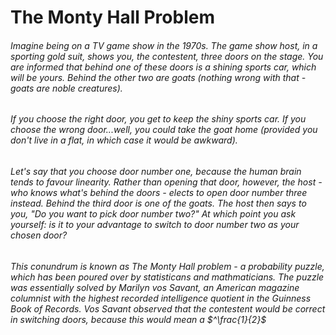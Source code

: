 # The Monty Hall Problem

###### Imagine being on a TV game show in the 1970s. The game show host, in a sporting gold suit, shows you, the contestent, three doors on the stage. You are informed that behind one of these doors is a shining sports car, which will be yours. Behind the other two are goats (nothing wrong with that - goats are noble creatures). 
###### If you choose the right door, you get to keep the shiny sports car. If you choose the wrong door...well, you *could* take the goat home (provided you don't live in a flat, in which case it would be awkward).
###### Let's say that you choose door number one, because the human brain tends to favour linearity. Rather than opening that door, however, the host - who knows what's behind the doors - elects to open door number three instead. Behind the third door is one of the goats. The host then says to you, "Do you want to pick door number two?" At which point you ask yourself: is it to your advantage to switch to door number two as your chosen door?
###### This conundrum is known as The Monty Hall problem - a probability puzzle, which has been poured over by statisticans and mathmaticians. The puzzle was essentially solved by Marilyn vos Savant, an American magazine columnist with the highest recorded intelligence quotient in the *Guinness Book of Records*. Vos Savant observed that the contestent would be correct in switching doors, because this would mean a $^\frac{1}{2}$ 


